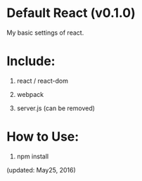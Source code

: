 # Default React (v0.1.0)

My basic settings of react.

# Include:

1. react / react-dom

2. webpack

3. server.js (can be removed)

# How to Use:

1. npm install

(updated: May25, 2016)
